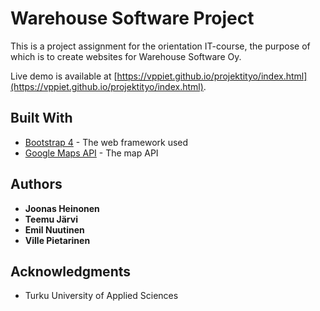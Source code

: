 # Warehouse Software Project

This is a project assignment for the orientation IT-course, the purpose of which is to create websites for Warehouse Software Oy. 

Live demo is available at [https://vppiet.github.io/projektityo/index.html](https://vppiet.github.io/projektityo/index.html).

## Built With

* [Bootstrap 4](https://v4-alpha.getbootstrap.com/) - The web framework used
* [Google Maps API](https://developers.google.com/maps/) - The map API

## Authors

* **Joonas Heinonen** 
* **Teemu Järvi** 
* **Emil Nuutinen** 
* **Ville Pietarinen** 

## Acknowledgments

* Turku University of Applied Sciences

